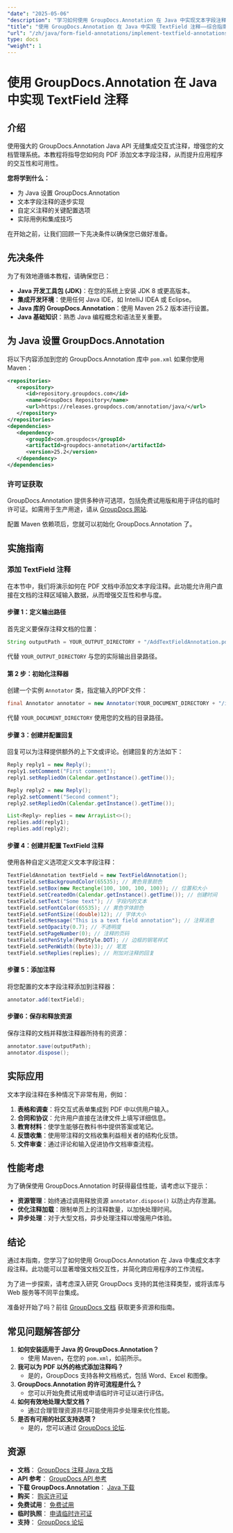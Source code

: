 ```yaml
---
"date": "2025-05-06"
"description": "学习如何使用 GroupDocs.Annotation 在 Java 中实现文本字段注释，以增强文档交互性。本指南提供全面的分步说明和实际应用，敬请关注。"
"title": "使用 GroupDocs.Annotation 在 Java 中实现 TextField 注释——综合指南"
"url": "/zh/java/form-field-annotations/implement-textfield-annotations-java-groupdocs/"
type: docs
"weight": 1
---
```


# 使用 GroupDocs.Annotation 在 Java 中实现 TextField 注释

## 介绍

使用强大的 GroupDocs.Annotation Java API 无缝集成交互式注释，增强您的文档管理系统。本教程将指导您如何向 PDF 添加文本字段注释，从而提升应用程序的交互性和可用性。

**您将学到什么：**
- 为 Java 设置 GroupDocs.Annotation
- 文本字段注释的逐步实现
- 自定义注释的关键配置选项
- 实际用例和集成技巧

在开始之前，让我们回顾一下先决条件以确保您已做好准备。

## 先决条件

为了有效地遵循本教程，请确保您已：
- **Java 开发工具包 (JDK)**：在您的系统上安装 JDK 8 或更高版本。
- **集成开发环境**：使用任何 Java IDE，如 IntelliJ IDEA 或 Eclipse。
- **Java 库的 GroupDocs.Annotation**：使用 Maven 25.2 版本进行设置。
- **Java 基础知识**：熟悉 Java 编程概念和语法至关重要。

## 为 Java 设置 GroupDocs.Annotation

将以下内容添加到您的 GroupDocs.Annotation 库中 `pom.xml` 如果你使用 Maven：

```xml
<repositories>
   <repository>
      <id>repository.groupdocs.com</id>
      <name>GroupDocs Repository</name>
      <url>https://releases.groupdocs.com/annotation/java/</url>
   </repository>
</repositories>
<dependencies>
   <dependency>
      <groupId>com.groupdocs</groupId>
      <artifactId>groupdocs-annotation</artifactId>
      <version>25.2</version>
   </dependency>
</dependencies>
```

### 许可证获取

GroupDocs.Annotation 提供多种许可选项，包括免费试用版和用于评估的临时许可证。如需用于生产用途，请从 [GroupDocs 网站](https://purchase。groupdocs.com/buy).

配置 Maven 依赖项后，您就可以初始化 GroupDocs.Annotation 了。

## 实施指南

### 添加 TextField 注释

在本节中，我们将演示如何在 PDF 文档中添加文本字段注释。此功能允许用户直接在文档的注释区域输入数据，从而增强交互性和参与度。

#### 步骤 1：定义输出路径

首先定义要保存注释文档的位置：

```java
String outputPath = YOUR_OUTPUT_DIRECTORY + "/AddTextFieldAnnotation.pdf";
```
代替 `YOUR_OUTPUT_DIRECTORY` 与您的实际输出目录路径。

#### 第 2 步：初始化注释器

创建一个实例 `Annotator` 类，指定输入的PDF文件：

```java
final Annotator annotator = new Annotator(YOUR_DOCUMENT_DIRECTORY + "/input.pdf");
```
代替 `YOUR_DOCUMENT_DIRECTORY` 使用您的文档的目录路径。

#### 步骤 3：创建并配置回复

回复可以为注释提供额外的上下文或评论。创建回复的方法如下：

```java
Reply reply1 = new Reply();
reply1.setComment("First comment");
reply1.setRepliedOn(Calendar.getInstance().getTime());

Reply reply2 = new Reply();
reply2.setComment("Second comment");
reply2.setRepliedOn(Calendar.getInstance().getTime());

List<Reply> replies = new ArrayList<>();
replies.add(reply1);
replies.add(reply2);
```

#### 步骤 4：创建并配置 TextField 注释

使用各种自定义选项定义文本字段注释：

```java
TextFieldAnnotation textField = new TextFieldAnnotation();
textField.setBackgroundColor(65535); // 黄色背景颜色
textField.setBox(new Rectangle(100, 100, 100, 100)); // 位置和大小
textField.setCreatedOn(Calendar.getInstance().getTime()); // 创建时间
textField.setText("Some text"); // 字段内的文本
textField.setFontColor(65535); // 黄色字体颜色
textField.setFontSize((double)12); // 字体大小
textField.setMessage("This is a text field annotation"); // 注释消息
textField.setOpacity(0.7); // 不透明度
textField.setPageNumber(0); // 注释的页码
textField.setPenStyle(PenStyle.DOT); // 边框的钢笔样式
textField.setPenWidth((byte)3); // 笔宽
textField.setReplies(replies); // 附加对注释的回复
```

#### 步骤 5：添加注释

将您配置的文本字段注释添加到注释器：

```java
annotator.add(textField);
```

#### 步骤6：保存和释放资源

保存注释的文档并释放注释器所持有的资源：

```java
annotator.save(outputPath);
annotator.dispose();
```

## 实际应用

文本字段注释在多种情况下非常有用，例如：
1. **表格和调查**：将交互式表单集成到 PDF 中以供用户输入。
2. **合同和协议**：允许用户直接在法律文件上填写详细信息。
3. **教育材料**：使学生能够在教科书中提供答案或笔记。
4. **反馈收集**：使用带注释的文档收集利益相关者的结构化反馈。
5. **文件审查**：通过评论和输入促进协作文档审查流程。

## 性能考虑

为了确保使用 GroupDocs.Annotation 时获得最佳性能，请考虑以下提示：
- **资源管理**：始终通过调用释放资源 `annotator.dispose()` 以防止内存泄漏。
- **优化注释加载**：限制单页上的注释数量，以加快处理时间。
- **异步处理**：对于大型文档，异步处理注释以增强用户体验。

## 结论

通过本指南，您学习了如何使用 GroupDocs.Annotation 在 Java 中集成文本字段注释。此功能可以显著增强文档交互性，并简化跨应用程序的工作流程。

为了进一步探索，请考虑深入研究 GroupDocs 支持的其他注释类型，或将该库与 Web 服务等不同平台集成。

准备好开始了吗？前往 [GroupDocs 文档](https://docs.groupdocs.com/annotation/java/) 获取更多资源和指南。

## 常见问题解答部分

1. **如何安装适用于 Java 的 GroupDocs.Annotation？**
   - 使用 Maven，在您的 `pom.xml`，如前所示。
2. **我可以为 PDF 以外的格式添加注释吗？**
   - 是的，GroupDocs 支持各种文档格式，包括 Word、Excel 和图像。
3. **GroupDocs.Annotation 的许可流程是什么？**
   - 您可以开始免费试用或申请临时许可证以进行评估。
4. **如何有效地处理大型文档？**
   - 通过合理管理资源并尽可能使用异步处理来优化性能。
5. **是否有可用的社区支持选项？**
   - 是的，您可以通过 [GroupDocs 论坛](https://forum。groupdocs.com/c/annotation/).

## 资源
- **文档**： [GroupDocs 注释 Java 文档](https://docs.groupdocs.com/annotation/java/)
- **API 参考**： [GroupDocs API 参考](https://reference.groupdocs.com/annotation/java/)
- **下载 GroupDocs.Annotation**： [Java 下载](https://releases.groupdocs.com/annotation/java/)
- **购买**： [购买许可证](https://purchase.groupdocs.com/buy)
- **免费试用**： [免费试用](https://releases.groupdocs.com/annotation/java/)
- **临时执照**： [申请临时许可证](https://purchase.groupdocs.com/temporary-license/)
- **支持**： [GroupDocs 论坛](https://forum.groupdocs.com/c/annotation/)